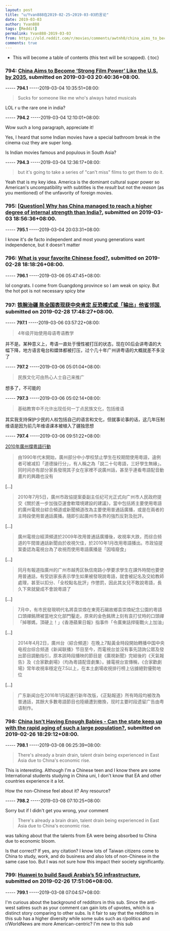 ```yaml
---
layout: post
title: "u/Yvan888在2019-02-25~2019-03-03的言论"
date: 2019-03-03
author: Yvan888
tags: [Reddit]
permalink: Yvan888-2019-03-03
from: https://old.reddit.com/r/movies/comments/awtnh0/china_aims_to_become_strong_film_power_like_the/
comments: true
---
```


* This will become a table of contents (this text will be scrapped).
{:toc}

### 794: [China Aims to Become ‘Strong Film Power’ Like the U.S. by 2035](https://old.reddit.com/r/movies/comments/awtnh0/china_aims_to_become_strong_film_power_like_the/), submitted on 2019-03-03 20:40:36+08:00.

----- __794.1__ -----2019-03-04 10:35:51+08:00:

>	Sucks for someone like me who's always hated musicals

LOL r u the rare one in india?

----- __794.2__ -----2019-03-04 12:10:01+08:00:

Wow such a long paragraph, appreciate it!

Yes, I heard that some Indian movies have a special bathroom break in the cinema cuz they are super long.

Is Indian movies famous and populous in South Asia?

----- __794.3__ -----2019-03-04 12:36:17+08:00:

>	but it's going to take a series of "can't miss" films to get them to do it.

Yeah that is my key idea. America is the dominant cultural super power so American's uncompatibility with subtitles is the *result* but not the *reason* (as you mentioned) of the unfavority of foreign movies.

### 795: [[Question] Why has China managed to reach a higher degree of internal strength than India?](https://old.reddit.com/r/geopolitics/comments/awt0d3/question_why_has_china_managed_to_reach_a_higher/), submitted on 2019-03-03 18:56:36+08:00.

----- __795.1__ -----2019-03-04 20:03:31+08:00:

I know it's de facto independent and most young generations want independence, but it doesn't matter 

### 796: [What is your favorite Chinese food?](https://old.reddit.com/r/ChineseLanguage/comments/avpjwh/what_is_your_favorite_chinese_food/), submitted on 2019-02-28 18:18:26+08:00.

----- __796.1__ -----2019-03-06 05:47:45+08:00:

lol congrats. I come from Guangdong province so I am weak on spicy. But the hot pot is not necessary spicy btw

### 797: [铁腕治疆 陈全国表现获中央肯定 反恐模式或「输出」他省邻国](https://old.reddit.com/r/China_irl/comments/avpc16/铁腕治疆_陈全国表现获中央肯定_反恐模式或输出他省邻国/), submitted on 2019-02-28 17:48:27+08:00.

----- __797.1__ -----2019-03-06 03:57:22+08:00:

>4年级开始使用母语粤语教学

并不是。某种意义上，粤语一直处于慢性被打压的状态，现在00后会讲粤语的大幅下降，地方语言电台和媒体都被打压，过个几十年广州讲粤语的大概就差不多没了

----- __797.2__ -----2019-03-06 05:01:04+08:00:

>民族文化可由热心人士自己来推广

想多了，不可能的

----- __797.3__ -----2019-03-06 05:02:14+08:00:

>基础教育中不允许出现任何一丁点民族文化，包括维语

其实我支持保护少民的人权包括自己的语言和文化，但就事论事的话，这几年压制维语是因为前几年维语课本被植入了疆独思想

----- __797.4__ -----2019-03-06 09:51:22+08:00:

[2010年廣州撐粵語行動](https://www.wikiwand.com/zh/2010%E5%B9%B4%E5%BB%A3%E5%B7%9E%E6%92%90%E7%B2%B5%E8%AA%9E%E8%A1%8C%E5%8B%95)

> 由1990年代末開始，廣州部分中小學校禁止學生在校期間使用粵語，違例者可被减扣「道德操行分」，有人稱之為「說二十句粵語，三好學生無緣」。同时间亦有部分家長發現其子女在家裡不说廣州話，甚至乎連看粤語配音動畫片的興趣也没有

[...]

> 2010年7月5日，廣州市政協提案委副主任纪可光正式向广州市人民政府提交《關於進一步加強亞運會軟環境建設的建議》，當中包括將主要使用粵語的廣州電視台綜合頻道或新聞頻道改為主要使用普通話廣播，或是在兩者的主時段使用普通話廣播。隨即引起廣州市各界的強烈反對及批評。

[...]

> 廣州電視台經濟頻道於2009年改用普通話廣播後，收視率大跌，而综合频道的午間普通話新聞由於收視欠佳，於2010年1月改用粵語播出。市政協提案委認為電視台為了收視而使用粵語廣播是「因噎廢食」

[...]

> 同月有報道指廣州的广州市越秀区執信南路小學要求學生在課外時間也要使用普通話，有受訪家長表示學生如果被發現說粵語，就會被記名及交給教師處理，甚至以扣分、「全校點名批評」作懲罰，因此其女兒不敢說粵語，長久下來就變成不會說粵語了

[...]

> 7月中，有市民發現明代名將袁崇煥在東莞石碣故鄉袁崇煥紀念公園的粵語口頭禪銘牌被當地文化部門鑿走。原來的金色銘牌上刻有袁打仗時的口頭禪「掉哪媽，頂硬上！」《香港蘋果日報》指事件「令廣東話捍衞戰火上加油」

[...]

> 2014年4月2日，廣州台（綜合頻道）在晚上7點黃金時段開始轉播中国中央电视台综合频道《新闻联播》节目至今，而電視台並沒有事先諮詢公眾及發出節目調動指引，原本該時段播映的節目是《廣視新聞》完結後的《天氣報告》及《合家歡劇場》（均為粵語配音劇集）。據電視台宣傳稱，《合家歡劇場》常年收視率穩定在7.5以上，在本土劇場收視排行榜上佔據絕對優勢地位

[...]

> 广东新闻台在2016年1月起進行新年改版，《正點報道》所有時段均被改為普通話，其餘大多數粵語節目也陸續遭到撤換，现时主要时段遗留广告由粤语制作。

### 798: [China Isn’t Having Enough Babies - Can the state keep up with the rapid aging of such a large population?](https://old.reddit.com/r/geopolitics/comments/auxz2r/china_isnt_having_enough_babies_can_the_state/), submitted on 2019-02-26 18:29:12+08:00.

----- __798.1__ -----2019-03-08 06:25:39+08:00:

> There's already a brain drain, talent drain being experienced in East Asia due to China's economic rise.

This is interesting. Although I'm a Chinese teen and I know there are some International students studying in China uni, I don't know that EA and other countries experience it a lot. 

How the non-Chinese feel about it? Any resource?

----- __798.2__ -----2019-03-08 07:10:25+08:00:

Sorry but if I didn't get you wrong, your comment

> There's already a brain drain, talent drain being experienced in East Asia due to China's economic rise.

was talking about that the talents from EA were being absorbed to China due to economic bloom.

Is that correct? If yes, any citation? I know lots of Taiwan citizens come to China to study, work, and do business and also lots of non-Chinese in the same case too. But I was not sure how this impact their society significantly.

### 799: [Huawei to build Saudi Arabia’s 5G infrastructure](https://old.reddit.com/r/geopolitics/comments/auxoyd/huawei_to_build_saudi_arabias_5g_infrastructure/), submitted on 2019-02-26 17:51:06+08:00.

----- __799.1__ -----2019-03-08 07:04:57+08:00:

I'm curious about the background of redditors in this sub. Since the anti-west satires such as your comment can gain lots of upvotes, which is a distinct story comparing to other subs. Is it fair to say that the redditors in this sub has a higher diversity while some subs such as r/politics and r/WorldNews are more American-centric? I'm new to this sub

